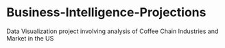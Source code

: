 # Business-Intelligence-Projections
Data Visualization project involving analysis of Coffee Chain Industries and Market in the US
